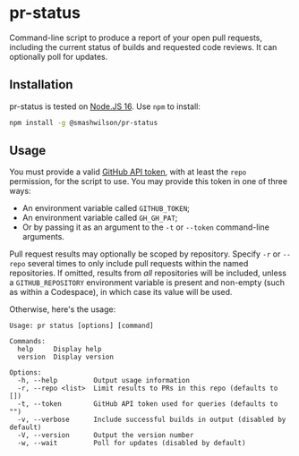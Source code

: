 # pr-status

Command-line script to produce a report of your open pull requests, including the current status of builds and requested code reviews. It can optionally poll for updates.

## Installation

pr-status is tested on [Node.JS 16](https://nodejs.org/en/). Use `npm` to install:

```bash
npm install -g @smashwilson/pr-status
```

## Usage

You must provide a valid [GitHub API token](https://github.com/settings/tokens), with at least the `repo` permission, for the script to use. You may provide this token in one of three ways:

- An environment variable called `GITHUB_TOKEN`;
- An environment variable called `GH_GH_PAT`;
- Or by passing it as an argument to the `-t` or `--token` command-line arguments.

Pull request results may optionally be scoped by repository. Specify `-r` or `--repo` several times to only include pull requests within the named repositories.
If omitted, results from _all_ repositories will be included, unless a `GITHUB_REPOSITORY` environment variable is present and non-empty (such as within a Codespace), in which case its value will be used.

Otherwise, here's the usage:

```
Usage: pr status [options] [command]

Commands:
  help     Display help
  version  Display version

Options:
  -h, --help         Output usage information
  -r, --repo <list>  Limit results to PRs in this repo (defaults to [])
  -t, --token        GitHub API token used for queries (defaults to "")
  -v, --verbose      Include successful builds in output (disabled by default)
  -V, --version      Output the version number
  -w, --wait         Poll for updates (disabled by default)
```
